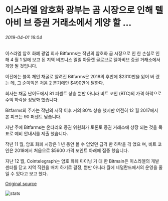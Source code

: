 # 이스라엘 암호화 광부는 곰 시장으로 인해 텔 아비 브 증권 거래소에서 게양 할 ...

###### 2019-04-01 16:04

이스라엘 암호 화폐 광업 회사 Bitfarms는 작년의 암호화 곰 시장으로 인 한 손실로 인해 4 월 1 일에 보고 된 지역 비즈니스 일일 아울렛 글로브로 텔아비브 증권 거래소에서 게양 될 것입니다.

이전에는 블록 체인 채굴로 알려진 Bitfarms은 2018의 후반에 $2310만을 잃어 버 렸는 데, 그 순이익은 처음 2 분기에만 $490만에 달한다.

회사는 채굴 난이도에서 81 퍼센트 상승 뿐만 아니라 비트 코인 (BTC)의 가격 하락으로 수익 하락을 정당화 했습니다.

Bitfarms의 주가는 작년의 시작 이후 거의 80% 상승 했지만 여전히 12 월 2017에서 본 피크는 90 퍼센트 낮습니다.

지난 주에 Bitfarms는 온타리오 증권 위원회가 토론토 증권 거래소에 상장 되는 것을 목표로 예비 안내서를 제출 했습니다.

작년 11 월, 암호 화폐 시장은 1 년 동안 볼 수 없었던 급격 한 하락을 겪 었으 며, 비트 코인은 2018에서 처음으로 $5600 가격 포인트 아래에 집중 했습니다.

지난 12 월, Cointelegraph는 암호 화폐 마이닝 거 대 한 Bitmain은 이스라엘의 개발 센터를 닫고 지역 직원을 배치 하기로 결정, 뿐만 아니라 월에 네덜란드에서의 운영을 줄일 수 있다고 보고 했다.

[Original source](https://cointelegraph.com/news/israeli-crypto-miner-to-be-delisted-from-tel-aviv-stock-exchange-due-to-bear-market)

![stats](https://c.statcounter.com/11760860/0/a89fa40b/1/ "stats")